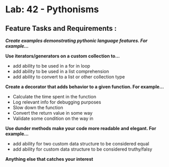 # Lab: 42 - Pythonisms

## Feature Tasks and Requirements :

***Create examples demonstrating pythonic language features. For example…***

**Use iterators/generators on a custom collection to…**

* add ability to be used in a for in loop
* add ability to be used in a list comprehension
* add ability to convert to a list or other collection type

**Create a decorator that adds behavior to a given function. For example…**

* Calculate the time spent in the function
* Log relevant info for debugging purposes
* Slow down the function
* Convert the return value in some way
* Validate some condition on the way in

**Use dunder methods make your code more readable and elegant. For example…**

* add ability for two custom data structure to be considered equal
* add ability for custom data structure to be considered truthy/falsy

**Anything else that catches your interest**
